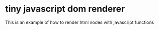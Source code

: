 # tiny javascript dom renderer

This is an example of how to render html nodes with javascript functions
